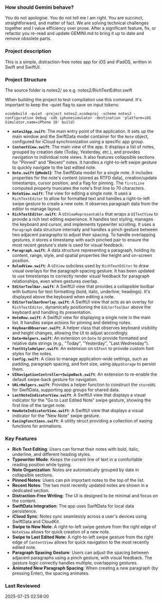 ### How should Gemini behave?

You do not apologise. You do not tell me I am right. You are succinct, straightforward, and matter of fact. We are solving technical challenges together and I value efficiency over prose. After a significant feature, fix, or refactor you re-read and update GEMINI.md to bring it up to date and remove obsolete parts.

### Project description

This is a simple, distraction-free notes app for iOS and iPadOS, written in Swift and SwiftUI.

### Project Structure

The source folder is notes2/ so e.g. notes2/RichTextEditor.swift

When building the project to test compilation use this command. It's important to keep the -quiet flag to save on input tokens:
```
xcodebuild -quiet -project notes2.xcodeproj -scheme notes2 -configuration Debug -sdk iphonesimulator -destination 'platform=iOS Simulator,name=iPhone 16' build)
```

*   **`notes2App.swift`**: The main entry point of the application. It sets up the main window and the SwiftData model container for the `Note` object, configured for iCloud synchronization using a specific app group.
*   **`ContentView.swift`**: The main view of the app. It displays a list of notes, grouped by creation date (Today, Yesterday, etc.), and provides navigation to individual note views. It also features collapsible sections for "Pinned" and "Recent" notes. It handles a right-to-left swipe gesture to quickly navigate to the last edited note.
*   **`Note.swift` (`@Model`)**: The SwiftData model for a single note. It includes properties for the note's content (stored as RTFD data), creation/update timestamps, cursor position, and a flag for pinning. The `firstLine` computed property truncates the note's first line to 70 characters.
*   **`NoteView.swift`**: The view for editing a single note. It uses a `RichTextEditor` to allow for formatted text and handles a right-to-left swipe gesture to create a new note. It observes paragraph data from the editor to manage layout.
*   **`RichTextEditor.swift`**: A `UIViewRepresentable` that wraps a `UITextView` to provide a rich text editing experience. It handles text styling, manages the keyboard and cursor, and implements typewriter scrolling. It uses a `Paragraph` data structure internally and handles a pinch gesture between two adjacent paragraphs to adjust their spacing. To handle overlapping gestures, it stores a timestamp with each pinched pair to ensure the most recent gesture's state is used for visual feedback.
*   **`Paragraph.swift`**: A data structure representing a paragraph, holding its content, range, style, and spatial properties like height and on-screen position.
*   **`RuledView.swift`**: A `UIView` subclass used by `RichTextEditor` to draw visual overlays for the paragraph spacing gesture. It has been updated to use timestamps to correctly render visual feedback for paragraph relationships, even when gestures overlap.
*   **`EditorToolbar.swift`**: A SwiftUI view that provides a collapsible toolbar with buttons for text formatting (bold, italic, underline, headings). It's displayed above the keyboard when editing a note.
*   **`EditorToolbarOverlay.swift`**: A SwiftUI view that acts as an overlay for `RichTextEditor`, dynamically positioning the `EditorToolbar` above the keyboard and handling its presentation.
*   **`NoteRow.swift`**: A SwiftUI view for displaying a single note in the main list. It handles swipe actions for pinning and deleting notes.
*   **`KeyboardObserver.swift`**: A helper class that observes keyboard visibility and height changes, allowing the UI to adjust accordingly.
*   **`Date+Helpers.swift`**: An extension on `Date` to provide formatted and relative date strings (e.g., "Today", "Yesterday", "Last Wednesday").
*   **`FontStyleHelper.swift`**: An extension on `UIFont` to provide custom font styles for the notes.
*   **`Config.swift`**: A class to manage application-wide settings, such as padding, paragraph spacing, and font size, using `@AppStorage` to persist them.
*   **`UINavigationController+SwipeBack.swift`**: An extension to re-enable the default swipe-back gesture for navigation.
*   **`URL+Helpers.swift`**: Provides a helper function to construct the `storeURL` for SwiftData, supporting app groups for shared data.
*   **`LastNoteIndicatorView.swift`**: A SwiftUI view that displays a visual indicator for the "Go to Last Edited Note" swipe gesture, showing the first line of the target note.
*   **`NewNoteIndicatorView.swift`**: A SwiftUI view that displays a visual indicator for the "New Note" swipe gesture.
*   **`EasingFunctions.swift`**: A utility struct providing a collection of easing functions for animations.

### Key Features

*   **Rich Text Editing**: Users can format their notes with bold, italic, underline, and different heading styles.
*   **Typewriter Mode**: Keeps the current line of text in a comfortable reading position while typing.
*   **Note Organization**: Notes are automatically grouped by date in collapsible sections.
*   **Pinned Notes**: Users can pin important notes to the top of the list.
*   **Recent Notes**: The two most recently updated notes are shown in a dedicated section.
*   **Distraction-Free Writing**: The UI is designed to be minimal and focus on the content.
*   **SwiftData Integration**: The app uses SwiftData for local data persistence.
*   **iCloud Sync**: Notes sync seamlessly across a user's devices using SwiftData and CloudKit.
*   **Swipe to New Note**: A right-to-left swipe gesture from the right edge of `NoteView` allows for quick creation of a new note.
*   **Swipe to Last Edited Note**: A right-to-left swipe gesture from the right edge of `ContentView` allows for quick navigation to the most recently edited note.
*   **Paragraph Spacing Gesture**: Users can adjust the spacing between adjacent paragraphs using a pinch gesture, with visual feedback. The gesture logic correctly handles multiple, overlapping gestures.
*   **Animated New Paragraph Spacing**: When creating a new paragraph (by pressing Enter), the spacing animates.

### Last Reviewed

2025-07-25 02:58:00
